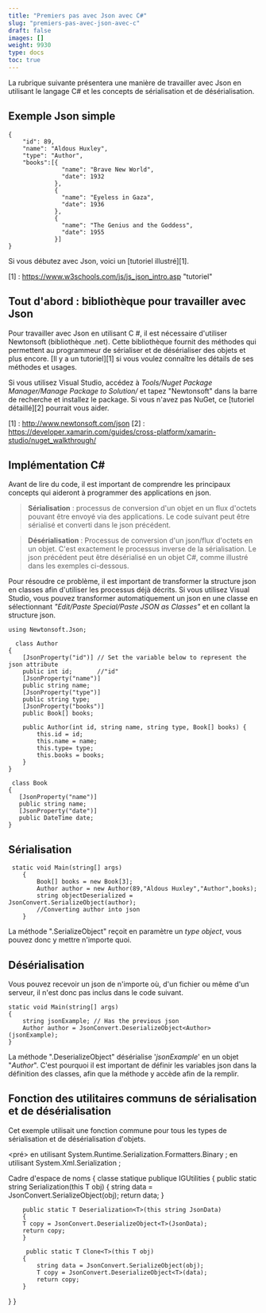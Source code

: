 ```yaml
---
title: "Premiers pas avec Json avec C#"
slug: "premiers-pas-avec-json-avec-c"
draft: false
images: []
weight: 9930
type: docs
toc: true
---
```


La rubrique suivante présentera une manière de travailler avec Json en utilisant le langage C# et les concepts de sérialisation et de désérialisation.

## Exemple Json simple
    {
        "id": 89,
        "name": "Aldous Huxley",
        "type": "Author",
        "books":[{
                   "name": "Brave New World",
                   "date": 1932 
                 },
                 {
                   "name": "Eyeless in Gaza",
                   "date": 1936
                 },
                 {
                   "name": "The Genius and the Goddess",
                   "date": 1955 
                 }]  
    }

Si vous débutez avec Json, voici un [tutoriel illustré][1].


[1] : https://www.w3schools.com/js/js_json_intro.asp "tutoriel"

## Tout d'abord : bibliothèque pour travailler avec Json
Pour travailler avec Json en utilisant C #, il est nécessaire d'utiliser Newtonsoft (bibliothèque .net). Cette bibliothèque fournit des méthodes qui permettent au programmeur de sérialiser et de désérialiser des objets et plus encore.
[Il y a un tutoriel][1] si vous voulez connaître les détails de ses méthodes et usages.

Si vous utilisez Visual Studio, accédez à *Tools/Nuget Package Manager/Manage Package to Solution/* et tapez "Newtonsoft" dans la barre de recherche et installez le package.
Si vous n'avez pas NuGet, ce [tutoriel détaillé][2] pourrait vous aider.


[1] : http://www.newtonsoft.com/json
[2] : https://developer.xamarin.com/guides/cross-platform/xamarin-studio/nuget_walkthrough/

## Implémentation C#
Avant de lire du code, il est important de comprendre les principaux concepts qui aideront à programmer des applications en json.

> **Sérialisation** : processus de conversion d'un objet en un flux d'octets pouvant être envoyé via des applications. Le code suivant peut être sérialisé et converti dans le json précédent.


> **Désérialisation** : Processus de conversion d'un json/flux d'octets en un objet. C'est exactement le processus inverse de la sérialisation. Le json précédent peut être désérialisé en un objet C#, comme illustré dans les exemples ci-dessous.

Pour résoudre ce problème, il est important de transformer la structure json en classes afin d'utiliser les processus déjà décrits. Si vous utilisez Visual Studio, vous pouvez transformer automatiquement un json en une classe en sélectionnant *"Edit/Paste Special/Paste JSON as Classes"* et en collant la structure json.

    using Newtonsoft.Json;

      class Author
    {
        [JsonProperty("id")] // Set the variable below to represent the json attribute 
        public int id;       //"id"
        [JsonProperty("name")]
        public string name;
        [JsonProperty("type")]
        public string type;
        [JsonProperty("books")]
        public Book[] books;

        public Author(int id, string name, string type, Book[] books) {
            this.id = id;
            this.name = name;
            this.type= type;
            this.books = books;
        }
    }

     class Book
    {
       [JsonProperty("name")]
       public string name;
       [JsonProperty("date")]
       public DateTime date;
    }

## Sérialisation
 
     static void Main(string[] args)
        {
            Book[] books = new Book[3];
            Author author = new Author(89,"Aldous Huxley","Author",books);
            string objectDeserialized = JsonConvert.SerializeObject(author); 
            //Converting author into json
        }

La méthode ".SerializeObject" reçoit en paramètre un *type object*, vous pouvez donc y mettre n'importe quoi.

## Désérialisation
Vous pouvez recevoir un json de n'importe où, d'un fichier ou même d'un serveur, il n'est donc pas inclus dans le code suivant.

    static void Main(string[] args)
    {
        string jsonExample; // Has the previous json
        Author author = JsonConvert.DeserializeObject<Author>(jsonExample);
    }

La méthode ".DeserializeObject" désérialise '*jsonExample*' en un objet "*Author*". C'est pourquoi il est important de définir les variables json dans la définition des classes, afin que la méthode y accède afin de la remplir.

## Fonction des utilitaires communs de sérialisation et de désérialisation
Cet exemple utilisait une fonction commune pour tous les types de sérialisation et de désérialisation d'objets.

<pré>
en utilisant System.Runtime.Serialization.Formatters.Binary ;
en utilisant System.Xml.Serialization ;

Cadre d'espace de noms
{
classe statique publique IGUtilities
{
        public static string Serialization<T>(this T obj)
        {
        string data = JsonConvert.SerializeObject(obj);
        return data;
        }

        public static T Deserialization<T>(this string JsonData)
        {
        T copy = JsonConvert.DeserializeObject<T>(JsonData);
        return copy;
        }

         public static T Clone<T>(this T obj)
        {
            string data = JsonConvert.SerializeObject(obj);
            T copy = JsonConvert.DeserializeObject<T>(data);
            return copy;
        }
}
}
</pre>



